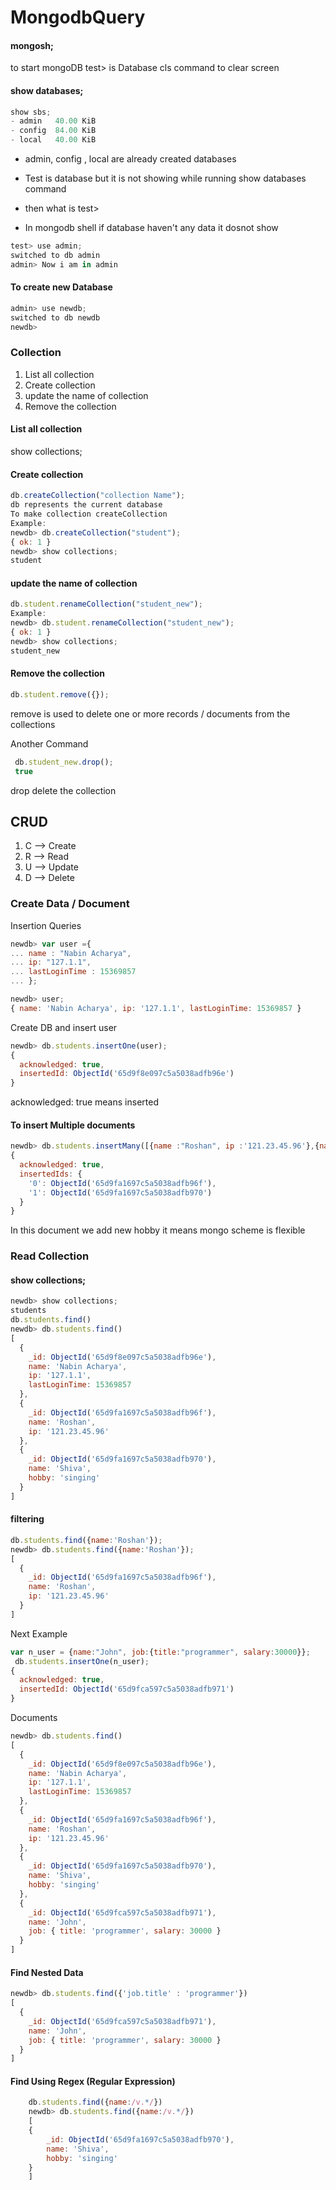 # MongodbQuery

#### mongosh;
to start mongoDB
test> is Database
cls command to clear screen

#### show databases;
```javascript
show sbs;
- admin   40.00 KiB
- config  84.00 KiB
- local   40.00 KiB
```
- admin, config  , local   are already created databases

- Test is database but it is not showing while running show databases command
- then what is test>
- In mongodb shell if database haven't any data it dosnot show 

```javascript
test> use admin;
switched to db admin
admin> Now i am in admin
```
#### To create new Database
```javascript
admin> use newdb;
switched to db newdb
newdb>
```
### Collection
1. List all collection
1. Create collection
1. update the name of collection
1. Remove the collection

#### List all collection
show collections;

#### Create collection
```javascript
db.createCollection("collection Name");
db represents the current database
To make collection createCollection
Example:
newdb> db.createCollection("student");
{ ok: 1 }
newdb> show collections;
student
```

#### update the name of collection
```javascript
db.student.renameCollection("student_new");
Example:
newdb> db.student.renameCollection("student_new");
{ ok: 1 }
newdb> show collections;
student_new
```
#### Remove the collection
```javascript
db.student.remove({});
```
remove is used to delete one or more records / documents from the collections

Another Command
```javascript
 db.student_new.drop();
 true
```
drop delete the collection

## CRUD
1. C --> Create
1. R --> Read
1. U --> Update
1. D --> Delete

### Create Data / Document
Insertion Queries
```javascript
newdb> var user ={
... name : "Nabin Acharya",
... ip: "127.1.1",
... lastLoginTime : 15369857
... };

newdb> user;
{ name: 'Nabin Acharya', ip: '127.1.1', lastLoginTime: 15369857 }
```
Create DB and insert user
```javascript
newdb> db.students.insertOne(user);
{
  acknowledged: true,
  insertedId: ObjectId('65d9f8e097c5a5038adfb96e')
}
```
acknowledged: true means inserted

#### To insert Multiple documents
```javascript
newdb> db.students.insertMany([{name :"Roshan", ip :'121.23.45.96'},{name:"Shiva",hobby:"singing"}]);
{
  acknowledged: true,
  insertedIds: {
    '0': ObjectId('65d9fa1697c5a5038adfb96f'),
    '1': ObjectId('65d9fa1697c5a5038adfb970')
  }
}
```
In this document we add new hobby it means mongo scheme is flexible

### Read Collection
#### show collections;
```javascript
newdb> show collections;
students
db.students.find()
newdb> db.students.find()
[
  {
    _id: ObjectId('65d9f8e097c5a5038adfb96e'),
    name: 'Nabin Acharya',
    ip: '127.1.1',
    lastLoginTime: 15369857
  },
  {
    _id: ObjectId('65d9fa1697c5a5038adfb96f'),
    name: 'Roshan',
    ip: '121.23.45.96'
  },
  {
    _id: ObjectId('65d9fa1697c5a5038adfb970'),
    name: 'Shiva',
    hobby: 'singing'
  }
]
```
#### filtering
```javascript
db.students.find({name:'Roshan'});
newdb> db.students.find({name:'Roshan'});
[
  {
    _id: ObjectId('65d9fa1697c5a5038adfb96f'),
    name: 'Roshan',
    ip: '121.23.45.96'
  }
]
```
Next Example
```javascript
var n_user = {name:"John", job:{title:"programmer", salary:30000}};
 db.students.insertOne(n_user);
{
  acknowledged: true,
  insertedId: ObjectId('65d9fca597c5a5038adfb971')
}
```
Documents
```javascript
newdb> db.students.find()
[
  {
    _id: ObjectId('65d9f8e097c5a5038adfb96e'),
    name: 'Nabin Acharya',
    ip: '127.1.1',
    lastLoginTime: 15369857
  },
  {
    _id: ObjectId('65d9fa1697c5a5038adfb96f'),
    name: 'Roshan',
    ip: '121.23.45.96'
  },
  {
    _id: ObjectId('65d9fa1697c5a5038adfb970'),
    name: 'Shiva',
    hobby: 'singing'
  },
  {
    _id: ObjectId('65d9fca597c5a5038adfb971'),
    name: 'John',
    job: { title: 'programmer', salary: 30000 }
  }
]
```
#### Find Nested Data
```javascript
newdb> db.students.find({'job.title' : 'programmer'})
[
  {
    _id: ObjectId('65d9fca597c5a5038adfb971'),
    name: 'John',
    job: { title: 'programmer', salary: 30000 }
  }
]
```
#### Find Using Regex (Regular Expression)
```javascript
    db.students.find({name:/v.*/})
    newdb> db.students.find({name:/v.*/})
    [
    {
        _id: ObjectId('65d9fa1697c5a5038adfb970'),
        name: 'Shiva',
        hobby: 'singing'
    }
    ]

```